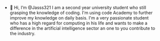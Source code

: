 - 👋 Hi, I’m @Jasss321
I am a second year university student who still grasping the knowledge of coding. I'm using code Academy to further improve my knowledge on daily basis.
I'm a very passionate student
who has a high regard for computing in his life and wants to make a difference
in the artificial intelligence sector an one to you contribute to the industry.

<!---
Jasss321/Jasss321 is a ✨ special ✨ repository because its `README.md` (this file) appears on your GitHub profile.
You can click the Preview link to take a look at your changes.
--->
